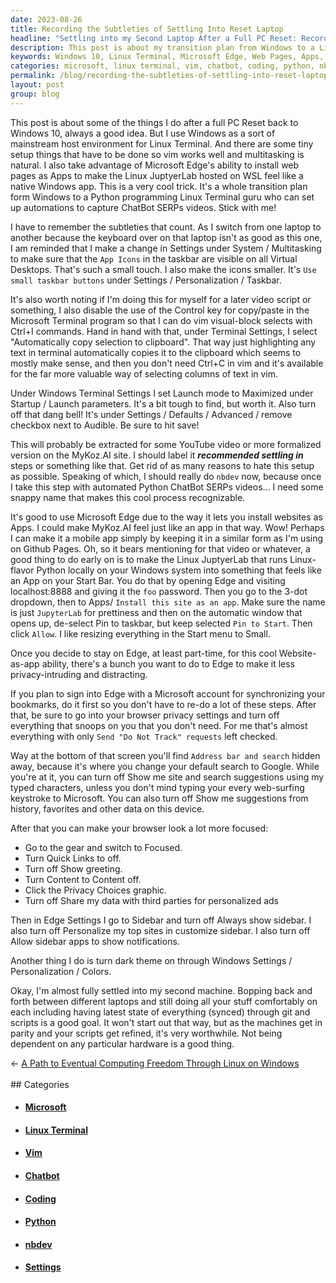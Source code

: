 ```yaml
---
date: 2023-08-26
title: Recording the Subtleties of Settling Into Reset Laptop
headline: "Settling into my Second Laptop After a Full PC Reset: Recording the Subtleties That Count"
description: This post is about my transition plan from Windows to a Linux Terminal environment for Python programming, and the small setup steps I take to make sure everything runs smoothly. I share my tips for making Linux JuptyerLab hosted on WSL feel like a native Windows app, disabling the Control key for copy/paste in the Microsoft Terminal program, and using Microsoft Edge to install web pages as Apps. I also share my advice for customizing Edge to make it less privacy-intrusive and distracting.
keywords: Windows 10, Linux Terminal, Microsoft Edge, Web Pages, Apps, Python, Programming, ChatBot, SERPs, Videos, Settings, System, Multitasking, App Icons, Taskbar, Small Taskbar Buttons, Personalization, Control Key, Copy/Paste, Microsoft Terminal, Vim, Visual-Block, Selects, Automatically Copy Selection, Clipboard, Launch Mode, Maximized, Startup, Launch Parameters, Bell, Audible, Nbdev, YouTube,
categories: microsoft, linux terminal, vim, chatbot, coding, python, nbdev, setting
permalink: /blog/recording-the-subtleties-of-settling-into-reset-laptop/
layout: post
group: blog
---
```



This post is about some of the things I do after a full PC Reset back to
Windows 10, always a good idea. But I use Windows as a sort of mainstream host
environment for Linux Terminal. And there are some tiny setup things that have
to be done so vim works well and multitasking is natural. I also take advantage
of Microsoft Edge's ability to install web pages as Apps to make the Linux
JuptyerLab hosted on WSL feel like a native Windows app. This is a very cool
trick. It's a whole transition plan form Windows to a Python programming Linux
Terminal guru who can set up automations to capture ChatBot SERPs videos. Stick
with me!

I have to remember the subtleties that count. As I switch from one laptop to
another because the keyboard over on that laptop isn't as good as this one, I
am reminded that I make a change in Settings under System / Multitasking to
make sure that the `App Icons` in the taskbar are visible on all Virtual
Desktops. That's such a small touch. I also make the icons smaller. It's `Use
small taskbar buttons` under Settings / Personalization / Taskbar.

It's also worth noting if I'm doing this for myself for a later video script or
something, I also disable the use of the Control key for copy/paste in the
Microsoft Terminal program so that I can do vim visual-block selects with
Ctrl+I commands. Hand in hand with that, under Terminal Settings, I select
"Automatically copy selection to clipboard". That way just highlighting any
text in terminal automatically copies it to the clipboard which seems to mostly
make sense, and then you don't need Ctrl+C in vim and it's available for the
far more valuable way of selecting columns of text in vim.

Under Windows Terminal Settings I set Launch mode to Maximized under Startup /
Launch parameters. It's a bit tough to find, but worth it. Also turn off that
dang bell! It's under Settings / Defaults / Advanced / remove checkbox next to
Audible. Be sure to hit save!

This will probably be extracted for some YouTube video or more formalized
version on the MyKoz.AI site. I should label it ***recommended settling in***
steps or something like that. Get rid of as many reasons to hate this setup as
possible. Speaking of which, I should really do `nbdev` now, because once I
take this step with automated Python ChatBot SERPs videos... I need some snappy
name that makes this cool process recognizable.

It's good to use Microsoft Edge due to the way it lets you install websites as
Apps. I could make MyKoz.AI feel just like an app in that way. Wow! Perhaps I
can make it a mobile app simply by keeping it in a similar form as I'm using on
Github Pages. Oh, so it bears mentioning for that video or whatever, a good
thing to do early on is to make the Linux JuptyerLab that runs Linux-flavor
Python locally on your Windows system into something that feels like an App on
your Start Bar. You do that by opening Edge and visiting localhost:8888 and
giving it the `foo` password. Then you go to the 3-dot dropdown, then to Apps/
`Install this site as an app`. Make sure the name is just `JupyterLab` for
prettiness and then on the automatic window that opens up, de-select Pin to
taskbar, but keep selected `Pin to Start`. Then click `Allow`. I like resizing
everything in the Start menu to Small.

Once you decide to stay on Edge, at least part-time, for this cool
Website-as-app ability, there's a bunch you want to do to Edge to make it less
privacy-intruding and distracting. 

If you plan to sign into Edge with a Microsoft account for synchronizing your
bookmarks, do it first so you don't have to re-do a lot of these steps. After
that, be sure to go into your browser privacy settings and turn off everything
that snoops on you that you don't need. For me that's almost everything with
only `Send "Do Not Track" requests` left checked.

Way at the bottom of that screen you'll find `Address bar and search` hidden
away, because it's where you change your default search to Google. While you're
at it, you can turn off Show me site and search suggestions using my typed
characters, unless you don't mind typing your every web-surfing keystroke to
Microsoft. You can also turn off Show me suggestions from history, favorites
and other data on this device. 

After that you can make your browser look a lot more focused:

- Go to the gear and switch to Focused.
- Turn Quick Links to off.
- Turn off Show greeting.
- Turn Content to Content off.
- Click the Privacy Choices graphic.
- Turn off Share my data with third parties for personalized ads

Then in Edge Settings I go to Sidebar and turn off Always show sidebar. I also
turn off Personalize my top sites in customize sidebar. I also turn off Allow
sidebar apps to show notifications.

Another thing I do is turn dark theme on through Windows Settings /
Personalization / Colors. 

Okay, I'm almost fully settled into my second machine. Bopping back and forth
between different laptops and still doing all your stuff comfortably on each
including having latest state of everything (synced) through git and scripts is
a good goal. It won't start out that way, but as the machines get in parity and
your scripts get refined, it's very worthwhile. Not being dependent on any
particular hardware is a good thing.














<div class="arrow-links"><div class="post-nav-prev"><span class="arrow">&larr;&nbsp;</span><a href="/blog/a-path-to-eventual-computing-freedom-through-linux-on-windows/">A Path to Eventual Computing Freedom Through Linux on Windows</a></div> &nbsp; <div class="post-nav-next"><a href=""></a></div></div>
## Categories

<ul>
<li><h4><a href='/microsoft/'>Microsoft</a></h4></li>
<li><h4><a href='/linux-terminal/'>Linux Terminal</a></h4></li>
<li><h4><a href='/vim/'>Vim</a></h4></li>
<li><h4><a href='/chatbot/'>Chatbot</a></h4></li>
<li><h4><a href='/coding/'>Coding</a></h4></li>
<li><h4><a href='/python/'>Python</a></h4></li>
<li><h4><a href='/nbdev/'>nbdev</a></h4></li>
<li><h4><a href='/setting/'>Settings</a></h4></li></ul>